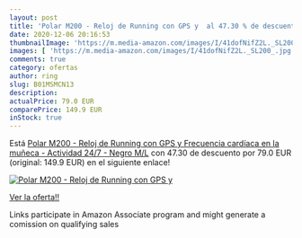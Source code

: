 ```yaml
---
layout: post
title: 'Polar M200 - Reloj de Running con GPS y  al 47.30 % de descuento'
date: 2020-12-06 20:16:53
thumbnailImage: 'https://m.media-amazon.com/images/I/41dofNifZ2L._SL200_.jpg'
images: [ 'https://m.media-amazon.com/images/I/41dofNifZ2L._SL200_.jpg' ]
comments: true
category: ofertas
author: ring
slug: B01MSMCN13
description:
actualPrice: 79.0 EUR
comparePrice: 149.9 EUR
inStock: true
---
```


Está [Polar M200 - Reloj de Running con GPS y Frecuencia cardíaca en la muñeca - Actividad 24/7 - Negro  M/L](https://www.amazon.es/dp/B01MSMCN13/?tag=tolees-21) con 47.30 de descuento por 79.0 EUR (original: 149.9 EUR) en el siguiente enlace!

[![Polar M200 - Reloj de Running con GPS y ](https://m.media-amazon.com/images/I/41dofNifZ2L._SL200_.jpg)](https://www.amazon.es/dp/B01MSMCN13/?tag=tolees-21)

[Ver la oferta!!](https://www.amazon.es/dp/B01MSMCN13/?tag=tolees-21)

Links participate in Amazon Associate program and might generate a comission on qualifying sales


